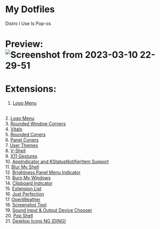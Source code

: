 # My Dotfiles

Distro I Use Is Pop-os

# Preview: ![Screenshot from 2023-03-10 22-29-51](https://user-images.githubusercontent.com/100316787/224462690-265efe64-d0d7-47d9-a5f2-5c567697451d.png)

# Extensions:
1. <a href='https://extensions.gnome.org/extension/4451/logo-menu/'> Logo Menu </a>
<br>
2. <a href='https://extensions.gnome.org/extension/4451/logo-menu/'> Logo Menu </a>
<br>
3. <a href='https://extensions.gnome.org/extension/5237/rounded-window-corners/'> Rounded Window Corners </a>
<br>
4. <a href='https://extensions.gnome.org/extension/1460/vitals/'> Vitals </a>
<br>
5. <a href='https://extensions.gnome.org/extension/1514/rounded-corners/'> Rounded Coners </a>
<br>
6. <a href='https://extensions.gnome.org/extension/4805/panel-corners/'> Panel Coners </a>
<br>
7. <a href='https://extensions.gnome.org/extension/19/user-themes/'> User Themes </a>
<br>
8. <a href='https://extensions.gnome.org/extension/5177/vertical-workspaces/'> V-Shell </a>
<br>
9. <a href='https://extensions.gnome.org/extension/4033/x11-gestures/'> X11 Gestures </a>
<br>
10. <a href='https://extensions.gnome.org/extension/615/appindicator-support/'> AppIndicator and KStatusNotifierItem Support </a>
<br>
11. <a href='https://extensions.gnome.org/extension/3193/blur-my-shell/'> Blur My Shell </a>
<br>
12. <a href='https://extensions.gnome.org/extension/2808/brightness-panel-menu-indicator/'> Brightness Panel Menu Indicator </a>
<br>
13. <a href='https://extensions.gnome.org/extension/4679/burn-my-windows/'> Burn My Windows </a>
<br>
14. <a href='https://extensions.gnome.org/extension/779/clipboard-indicator/'> Clipboard Indicator </a>
<br>
15. <a href='https://extensions.gnome.org/extension/3088/extension-list/'> Extension List </a>
<br>
16. <a href='https://extensions.gnome.org/extension/3843/just-perfection/'> Just Perfection </a>
<br>
17. <a href='https://extensions.gnome.org/extension/750/openweather/'> OpenWeather </a>
<br>
18. <a href='https://extensions.gnome.org/extension/1112/screenshot-tool/'> Screenshot Tool </a>
<br>
19. <a href='https://extensions.gnome.org/extension/906/sound-output-device-chooser/'> Sound Input & Output Device Chooser </a>
<br>
20. <a href='https://github.com/pop-os/shell'> Pop Shell </a>
<br>
21. <a href='https://extensions.gnome.org/extension/2087/desktop-icons-ng-ding/'> Desktop Icons NG (DING) </a>
